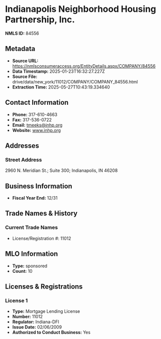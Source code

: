 # Indianapolis Neighborhood Housing Partnership, Inc.

**NMLS ID:** 84556

## Metadata
- **Source URL:** https://nmlsconsumeraccess.org/EntityDetails.aspx/COMPANY/84556
- **Data Timestamp:** 2025-01-23T16:32:27.227Z
- **Source File:** drive/data/new_york/11012/COMPANY/COMPANY_84556.html
- **Extraction Time:** 2025-05-27T10:43:19.334640

## Contact Information
- **Phone:** 317-610-4663
- **Fax:** 317-536-0722
- **Email:** tmeeks@inhp.org
- **Website:** www.inhp.org

## Addresses
### Street Address
2960 N. Meridian St.; Suite 300; Indianapolis, IN 46208

## Business Information
- **Fiscal Year End:** 12/31

## Trade Names & History
### Current Trade Names
- License/Registration #: 11012

## MLO Information
- **Type:** sponsored
- **Count:** 10

## Licenses & Registrations

### License 1
- **Type:** Mortgage Lending License
- **Number:** 11012
- **Regulator:** Indiana-DFI
- **Issue Date:** 02/06/2009
- **Authorized to Conduct Business:** Yes
